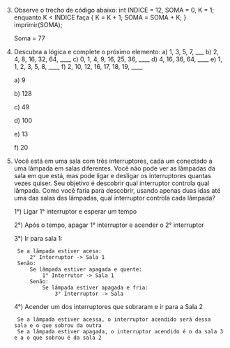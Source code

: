 3) Observe o trecho de código abaixo: int INDICE = 12, SOMA = 0, K = 1; enquanto K < INDICE faça { K = K + 1; SOMA = SOMA + K; } imprimir(SOMA);

    Soma = 77

4) Descubra a lógica e complete o próximo elemento:
a) 1, 3, 5, 7, ___
b) 2, 4, 8, 16, 32, 64, ____
c) 0, 1, 4, 9, 16, 25, 36, ____
d) 4, 16, 36, 64, ____
e) 1, 1, 2, 3, 5, 8, ____
f) 2, 10, 12, 16, 17, 18, 19, ____

    a) 9

    b) 128

    c) 49

    d) 100

    e) 13

    f) 20



5) Você está em uma sala com três interruptores, cada um conectado a uma lâmpada em salas diferentes. Você não pode ver as lâmpadas da sala em que está, mas pode ligar e desligar os interruptores quantas vezes quiser. Seu objetivo é descobrir qual interruptor controla qual lâmpada. Como você faria para descobrir, usando apenas duas idas até uma das salas das lâmpadas, qual interruptor controla cada lâmpada? 

    1°) Ligar 1° interruptor e esperar um tempo 


    2°) Após o tempo, apagar 1° interruptor e acender o 2° interruptor

    3°) Ir para sala 1:

        Se a lãmpada estiver acesa:
            2° Interruptor -> Sala 1
        Senão:
            Se lâmpada estiver apagada e quente:
                1° Interrutor -> Sala 1
            Senão:
                Se lâmpada estiver apagada e fria:
                    3° Interruptor -> Sala 

    4°) Acender um dos interruptores que sobraram e ir para a Sala 2

        Se a lâmpada estiver acessa, o interruptor acendido será dessa sala e o que sobrou da outra
        Se a lâmpada estiver apagada, o interruptor acendido é o da sala 3 e a o que sobrou é da sala 2
